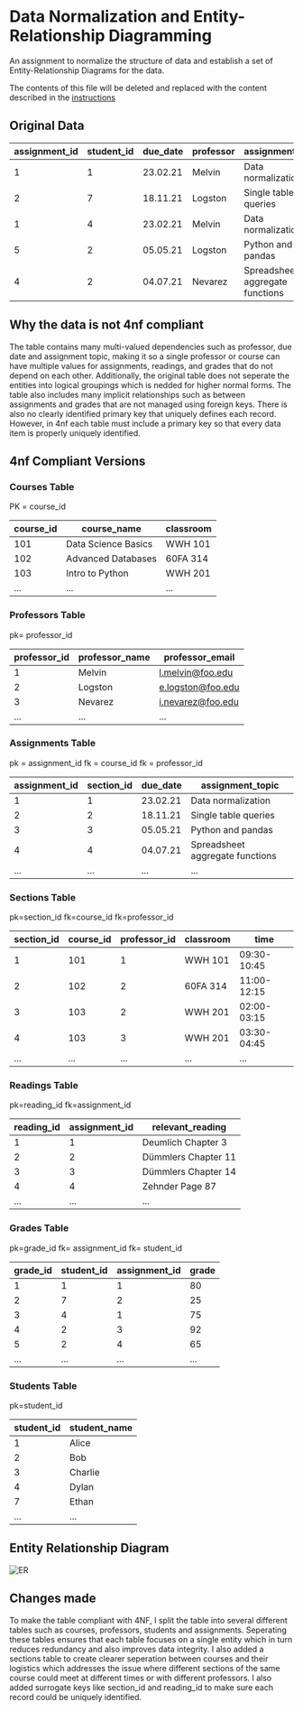 # Data Normalization and Entity-Relationship Diagramming

An assignment to normalize the structure of data and establish a set of Entity-Relationship Diagrams for the data.

The contents of this file will be deleted and replaced with the content described in the [instructions](./instructions.md)

## Original Data

| assignment_id | student_id | due_date | professor | assignment_topic                | classroom | grade | relevant_reading    | professor_email   |
| :------------ | :--------- | :------- | :-------- | :------------------------------ | :-------- | :---- | :------------------ | :---------------- |
| 1             | 1          | 23.02.21 | Melvin    | Data normalization              | WWH 101   | 80    | Deumlich Chapter 3  | l.melvin@foo.edu  |
| 2             | 7          | 18.11.21 | Logston   | Single table queries            | 60FA 314  | 25    | Dümmlers Chapter 11 | e.logston@foo.edu |
| 1             | 4          | 23.02.21 | Melvin    | Data normalization              | WWH 101   | 75    | Deumlich Chapter 3  | l.melvin@foo.edu  |
| 5             | 2          | 05.05.21 | Logston   | Python and pandas               | 60FA 314  | 92    | Dümmlers Chapter 14 | e.logston@foo.edu |
| 4             | 2          | 04.07.21 | Nevarez   | Spreadsheet aggregate functions | WWH 201   | 65    | Zehnder Page 87     | i.nevarez@foo.edu |

## Why the data is not 4nf compliant

The table contains many multi-valued dependencies such as professor, due date and assignment topic, making it so a single professor or course can have multiple values for assignments, readings, and grades that do not depend on each other. Additionally, the original table does not seperate the entities into logical groupings which is nedded for higher normal forms. The table also includes many implicit relationships such as between assignments and grades that are not managed using foreign keys. There is also no clearly identified primary key that uniquely defines each record. However, in 4nf each table must include a primary key so that every data item is properly uniquely identified. 

## 4nf Compliant Versions

### Courses Table
PK = course_id

| course_id | course_name          | classroom |
|-----------|----------------------|-----------|
| 101       | Data Science Basics  | WWH 101   |
| 102       | Advanced Databases   | 60FA 314  |
| 103       | Intro to Python      | WWH 201   |
| ...       | ...                  | ...       |

### Professors Table
pk= professor_id

| professor_id | professor_name | professor_email    |
|--------------|----------------|--------------------|
| 1            | Melvin         | l.melvin@foo.edu   |
| 2            | Logston        | e.logston@foo.edu  |
| 3            | Nevarez        | i.nevarez@foo.edu  |
| ...          | ...            | ...                |

### Assignments Table
pk = assignment_id
fk = course_id
fk = professor_id

| assignment_id | section_id | due_date  | assignment_topic                 |
|---------------|------------|-----------|----------------------------------|
| 1             | 1          | 23.02.21  | Data normalization               |
| 2             | 2          | 18.11.21  | Single table queries             |
| 3             | 3          | 05.05.21  | Python and pandas                |
| 4             | 4          | 04.07.21  | Spreadsheet aggregate functions  |
| ...           | ...        | ...       | ...                              |

### Sections Table
pk=section_id
fk=course_id
fk=professor_id

| section_id | course_id | professor_id | classroom | time        |
|------------|-----------|--------------|-----------|-------------|
| 1          | 101       | 1            | WWH 101   | 09:30-10:45 |
| 2          | 102       | 2            | 60FA 314  | 11:00-12:15 |
| 3          | 103       | 2            | WWH 201   | 02:00-03:15 |
| 4          | 103       | 3            | WWH 201   | 03:30-04:45 |
| ...        | ...       | ...          | ...       | ...         |


### Readings Table
pk=reading_id
fk=assignment_id

| reading_id | assignment_id | relevant_reading     |
|------------|---------------|----------------------|
| 1          | 1             | Deumlich Chapter 3   |
| 2          | 2             | Dümmlers Chapter 11  |
| 3          | 3             | Dümmlers Chapter 14  |
| 4          | 4             | Zehnder Page 87      |
| ...        | ...           | ...                  |

### Grades Table
pk=grade_id
fk= assignment_id
fk= student_id

| grade_id | student_id | assignment_id | grade |
|----------|------------|---------------|-------|
| 1        | 1          | 1             | 80    |
| 2        | 7          | 2             | 25    |
| 3        | 4          | 1             | 75    |
| 4        | 2          | 3             | 92    |
| 5        | 2          | 4             | 65    |
| ...      | ...        | ...           | ...   |

### Students Table
pk=student_id

| student_id | student_name |
|------------|--------------|
| 1          | Alice        |
| 2          | Bob          |
| 3          | Charlie      |
| 4          | Dylan        |
| 7          | Ethan        |
| ...        | ...          |


## Entity Relationship Diagram
![ER](/images/erd.drawio) 


## Changes made
To make the table compliant with 4NF, I split the table into several different tables such as courses, professors, students and assignments. Seperating these tables ensures that each table focuses on a single entity which in turn reduces redundancy and also improves data integrity. I also added a sections table to create clearer seperation between courses and their logistics which addresses the issue where different sections of the same course could meet at different times or with different professors. I also added surrogate keys like section_id and reading_id to make sure each record could be uniquely identified.
